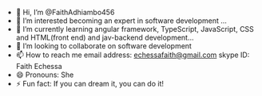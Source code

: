 - 👋 Hi, I’m @FaithAdhiambo456
- 👀 I’m interested becoming an expert in software development  ...
- 🌱 I’m currently learning angular framework, TypeScript, JavaScript, CSS and HTML(front end) and jav-backend development...
- 💞️ I’m looking to collaborate on software development
- 📫 How to reach me email address: echessafaith@gmail.com skype ID: Faith Echessa
- 😄 Pronouns: She
- ⚡ Fun fact: If you can dream it, you can do it!

<!---
FaithAdhiambo456/FaithAdhiambo456 is a ✨ special ✨ repository because its `README.md` (this file) appears on your GitHub profile.
You can click the Preview link to take a look at your changes.
--->
